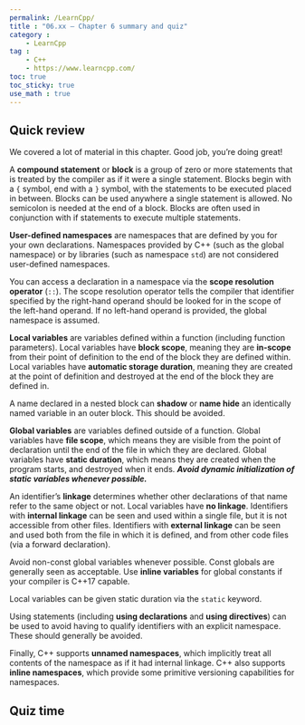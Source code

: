 ```yaml
---
permalink: /LearnCpp/
title : "06.xx — Chapter 6 summary and quiz"
category :
    - LearnCpp
tag : 
    - C++
    - https://www.learncpp.com/
toc: true  
toc_sticky: true 
use_math : true
---
```



## Quick review

We covered a lot of material in this chapter. Good job, you’re doing great!

A **compound statement** or **block** is a group of zero or more statements that is treated by the compiler as if it were a single statement. Blocks begin with a `{` symbol, end with a `}` symbol, with the statements to be executed placed in between. Blocks can be used anywhere a single statement is allowed. No semicolon is needed at the end of a block. Blocks are often used in conjunction with if statements to execute multiple statements.

**User-defined namespaces** are namespaces that are defined by you for your own declarations. Namespaces provided by C++ (such as the global namespace) or by libraries (such as namespace `std`) are not considered user-defined namespaces.

You can access a declaration in a namespace via the **scope resolution operator** (`::`). The scope resolution operator tells the compiler that identifier specified by the right-hand operand should be looked for in the scope of the left-hand operand. If no left-hand operand is provided, the global namespace is assumed.

**Local variables** are variables defined within a function (including function parameters). Local variables have **block scope**, meaning they are **in-scope** from their point of definition to the end of the block they are defined within. Local variables have **automatic storage duration**, meaning they are created at the point of definition and destroyed at the end of the block they are defined in.

A name declared in a nested block can **shadow** or **name hide** an identically named variable in an outer block. This should be avoided.

**Global variables** are variables defined outside of a function. Global variables have **file scope**, which means they are visible from the point of declaration until the end of the file in which they are declared. Global variables have **static duration**, which means they are created when the program starts, and destroyed when it ends. ***Avoid dynamic initialization of static variables whenever possible.***

An identifier’s **linkage** determines whether other declarations of that name refer to the same object or not. Local variables have **no linkage**. Identifiers with **internal linkage** can be seen and used within a single file, but it is not accessible from other files. Identifiers with **external linkage** can be seen and used both from the file in which it is defined, and from other code files (via a forward declaration).

Avoid non-const global variables whenever possible. Const globals are generally seen as acceptable. Use **inline variables** for global constants if your compiler is C++17 capable.

Local variables can be given static duration via the `static` keyword.

Using statements (including **using declarations** and **using directives**) can be used to avoid having to qualify identifiers with an explicit namespace. These should generally be avoided.

Finally, C++ supports **unnamed namespaces**, which implicitly treat all contents of the namespace as if it had internal linkage. C++ also supports **inline namespaces**, which provide some primitive versioning capabilities for namespaces.


## Quiz time

